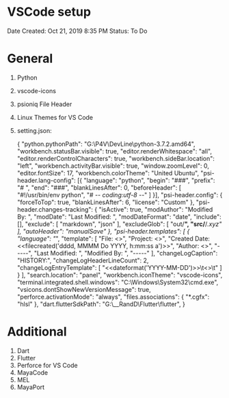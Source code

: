 # VSCode setup

Date Created: Oct 21, 2019 8:35 PM
Status: To Do

# General

1. Python
2. vscode-icons
3. psioniq File Header
4. Linux Themes for VS Code
5. setting.json:

    {	"python.pythonPath": "G:\\P4V\\DevLine\\python-3.7.2.amd64",
        "workbench.statusBar.visible": true,
        "editor.renderWhitespace": "all",
        "editor.renderControlCharacters": true,
        "workbench.sideBar.location": "left",
        "workbench.activityBar.visible": true,
    	"window.zoomLevel": 0,
        "editor.fontSize": 17,
        "workbench.colorTheme": "United Ubuntu",
        "psi-header.lang-config": [{
            "language": "python",
    			"begin": "###",
    			"prefix": "# ",
    			"end": "###",
    			"blankLinesAfter": 0,
    			"beforeHeader": [
    				"#!/usr/bin/env python",
                    "# -*- coding:utf-8 -*-"
                ]
        }],
        "psi-header.config": {
    		"forceToTop": true,
    		"blankLinesAfter": 6,
    		"license": "Custom"
    	},
    	"psi-header.changes-tracking": {
    		"isActive": true,
    		"modAuthor": "Modified By: ",
    		"modDate": "Last Modified: ",
    		"modDateFormat": "date",
    		"include": [],
    		"exclude": [
    			"markdown",
    			"json"
    		],
    		"excludeGlob": [
    			"out/**",
    			"src/**/*.xyz"
    		],
    		"autoHeader": "manualSave"
    	},
        "psi-header.templates": [
    		{
    			"language": "*",
    			"template": [
    				"File: <<filepath>>",
    				"Project: <<projectpath>>",
    				"Created Date: <<filecreated('dddd, MMMM Do YYYY, h:mm:ss a')>>",
    				"Author: <<author>>",
    				"-----",
    				"Last Modified: ",
    				"Modified By: ",
    				"-----"
    			],
    			"changeLogCaption": "HISTORY:",
    			"changeLogHeaderLineCount": 2,
    			"changeLogEntryTemplate": [
    				"<<dateformat('YYYY-MM-DD')>>\t<<initials>>\t"
    			]
            }
    	],
    	"search.location": "panel",
    	"workbench.iconTheme": "vscode-icons",
    	"terminal.integrated.shell.windows": "C:\\Windows\\System32\\cmd.exe",
    	"vsicons.dontShowNewVersionMessage": true,
    	"perforce.activationMode": "always",
    	"files.associations": {
    		"*.cgfx": "hlsl"
    	},
    	"dart.flutterSdkPath": "G:\\__RandD\\Flutter\\flutter",
    }

# Additional

1. Dart
2. Flutter
3. Perforce for VS Code
4. MayaCode
5. MEL
6. MayaPort
